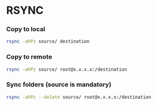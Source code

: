 # RSYNC

  
### Copy to local ###

```sh
rsync -ahPz source/ destination
```

  

### Copy to remote ###

```sh
rsync -ahPz source/ root@x.x.x.x:/destination
```

  

### Sync folders (source is mandatory) ###

```sh
rsync -ahPz --delete source/ root@x.x.x.x:/destination
```